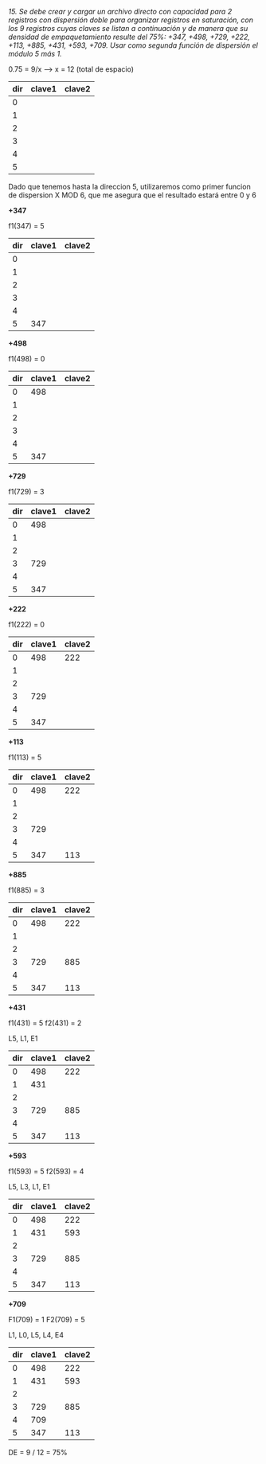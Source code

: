 *15. Se debe crear y cargar un archivo directo con capacidad para 2 registros con
dispersión doble para organizar registros en saturación, con los 9 registros cuyas claves se
listan a continuación y de manera que su densidad de empaquetamiento resulte del
75%: +347, +498, +729, +222, +113, +885, +431, +593, +709.
Usar como segunda función de dispersión el módulo 5 más 1.*

0.75 = 9/x --> x = 12 (total de espacio)

| dir | clave1 | clave2 |
| -- | -- | -- |
| 0 | | |
| 1 | | |
| 2 | | |
| 3 | | |
| 4 | | |
| 5 | | |

Dado que tenemos hasta la direccion 5, utilizaremos como primer funcion de dispersion X MOD 6, que me asegura que el resultado estará entre 0 y 6

**+347**

f1(347) = 5

| dir | clave1 | clave2 |
| -- | -- | -- |
| 0 | | |
| 1 | | |
| 2 | | |
| 3 | | |
| 4 | | |
| 5 | 347 | |

**+498**

f1(498) = 0

| dir | clave1 | clave2 |
| -- | -- | -- |
| 0 | 498 | |
| 1 | | |
| 2 | | |
| 3 | | |
| 4 | | |
| 5 | 347 | |

**+729**

f1(729) = 3

| dir | clave1 | clave2 |
| -- | -- | -- |
| 0 | 498 | |
| 1 | | |
| 2 | | |
| 3 | 729 | |
| 4 | | |
| 5 | 347 | |

**+222**

f1(222) = 0

| dir | clave1 | clave2 |
| -- | -- | -- |
| 0 | 498 | 222 |
| 1 | | |
| 2 | | |
| 3 | 729 | |
| 4 | | |
| 5 | 347 | |

**+113**

f1(113) = 5

| dir | clave1 | clave2 |
| -- | -- | -- |
| 0 | 498 | 222 |
| 1 | | |
| 2 | | |
| 3 | 729 | |
| 4 | | |
| 5 | 347 | 113 |

**+885**

f1(885) = 3

| dir | clave1 | clave2 |
| -- | -- | -- |
| 0 | 498 | 222 |
| 1 | | |
| 2 | | |
| 3 | 729 | 885 |
| 4 | | |
| 5 | 347 | 113 |

**+431**

f1(431)  = 5
f2(431) = 2

L5, L1, E1

| dir | clave1 | clave2 |
| -- | -- | -- |
| 0 | 498 | 222 |
| 1 | 431 | |
| 2 | | |
| 3 | 729 | 885 |
| 4 | | |
| 5 | 347 | 113 |

**+593**

f1(593) = 5
f2(593) = 4

L5, L3, L1, E1

| dir | clave1 | clave2 |
| -- | -- | -- |
| 0 | 498 | 222 |
| 1 | 431 | 593 |
| 2 | | |
| 3 | 729 | 885 |
| 4 | | |
| 5 | 347 | 113 |

**+709**

F1(709) = 1
F2(709) = 5

L1, L0, L5, L4, E4

| dir | clave1 | clave2 |
| -- | -- | -- |
| 0 | 498 | 222 |
| 1 | 431 | 593 |
| 2 | | |
| 3 | 729 | 885 |
| 4 | 709 | |
| 5 | 347 | 113 |

DE = 9 / 12  = 75%

